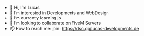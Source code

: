 - 👋 Hi, I’m Lucas
- 👀 I’m interested in Developments and WebDesign
- 🌱 I’m currently learning js
- 💞️ I’m looking to collaborate on FiveM Servers
- 📫 How to reach me: join: https://dsc.gg/lucas-developments.de
